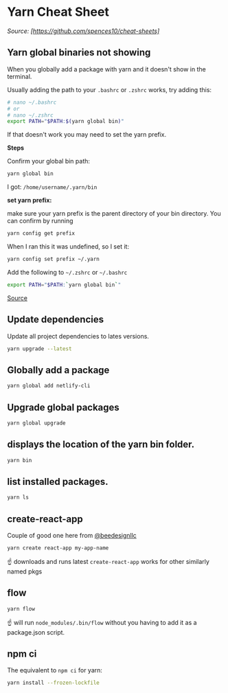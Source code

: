 # Yarn Cheat Sheet
*Source: [https://github.com/spences10/cheat-sheets]*

## Yarn global binaries not showing

When you globally add a package with yarn and it doesn't show in the
terminal.

Usually adding the path to your `.bashrc` or `.zshrc` works, try
adding this:

```bash
# nano ~/.bashrc
# or
# nano ~/.zshrc
export PATH="$PATH:$(yarn global bin)"
```

If that doesn't work you may need to set the yarn prefix.

**Steps**

Confirm your global bin path:

```bash
yarn global bin
```

I got: `/home/username/.yarn/bin`

**set yarn prefix:**

make sure your yarn prefix is the parent directory of your bin
directory. You can confirm by running

```bash
yarn config get prefix
```

When I ran this it was undefined, so I set it:

```bash
yarn config set prefix ~/.yarn
```

Add the following to `~/.zshrc` or `~/.bashrc`

```bash
export PATH="$PATH:`yarn global bin`"
```

[Source](https://stackoverflow.com/a/53879534/1138354)

## Update dependencies

Update all project dependencies to lates versions.

```bash
yarn upgrade --latest
```

## Globally add a package

```bash
yarn global add netlify-cli
```

## Upgrade global packages

```bash
yarn global upgrade
```

## displays the location of the yarn bin folder.

```bash
yarn bin
```

## list installed packages.

```bash
yarn ls
```

## create-react-app

Couple of good one here from
[@beedesignllc](https://twitter.com/beedesignllc)

```bash
yarn create react-app my-app-name
```

☝️ downloads and runs latest `create-react-app` works for other
similarly named pkgs

## flow

```bash
yarn flow
```

☝️ will run `node_modules/.bin/flow` without you having to add it as a
package.json script.

## npm ci

The equivalent to `npm ci` for yarn:

```bash
yarn install --frozen-lockfile
```